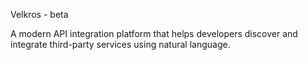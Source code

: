 Velkros - beta

A modern API integration platform that helps developers discover and integrate third-party services using natural language.